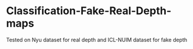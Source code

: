 # Classification-Fake-Real-Depth-maps
Tested on Nyu dataset for real depth and ICL-NUIM dataset for fake depth

